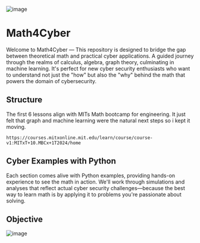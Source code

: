 ![image](https://github.com/dbissell6/Math4Cyber/assets/50979196/56e957c3-b8b8-49ff-ac36-224954b2b074)


# Math4Cyber

Welcome to Math4Cyber — This repository is designed to bridge the gap between theoretical math and practical cyber applications. A guided journey through the realms of calculus, algebra, graph theory, culminating in machine learning.
It's perfect for new cyber security enthusiasts who want to understand not just the "how" but also the "why" behind the math that powers the domain of cybersecurity. 

## Structure

The first 6 lessons align with MITs Math bootcamp for engineering. It just felt that graph and machine learning were the natural next steps so i kept it moving. 

`https://courses.mitxonline.mit.edu/learn/course/course-v1:MITxT+10.MBCx+1T2024/home`

## Cyber Examples with Python

Each section comes alive with Python examples, providing hands-on experience to see the math in action. We'll work through simulations and analyses that reflect actual cyber security challenges—because the best way to learn math is by applying it to problems you're passionate about solving.

## Objective

![image](https://github.com/dbissell6/Math4Cyber/assets/50979196/0332c4e6-d840-4660-899b-183e116c7596)


